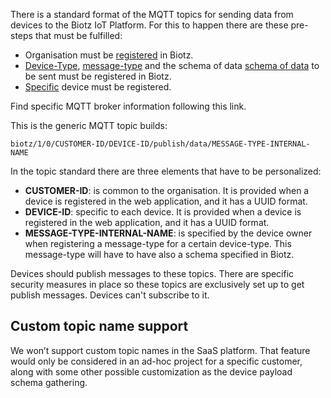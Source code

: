 There is a standard format of the MQTT topics for sending data from devices to the Biotz IoT Platform. For this to happen there are these pre-steps that must be fulfilled:

- Organisation must be <a href="http://localhost:3000/academy/docs/Tutorials/Creating%20a%20Biotz%20account/" target="_self">registered</a> in Biotz.
- <a href="http://localhost:3000/academy/docs/Tutorials/Step%201%20-%20Creating%20a%20Device%20Type/" target="_self">Device-Type</a>, <a href="http://localhost:3000/academy/docs/Tutorials/Step%202%20-%20Creating%20a%20Message%20Type/" target="_self">message-type</a> and the schema of data <a href="http://localhost:3000/academy/docs/Tutorials/Step%203%20-%20Creating%20a%20Schema/" target="_self">schema of data</a> to be sent must be registered in Biotz.
- <a href="http://localhost:3000/academy/docs/Tutorials/Step%204%20-%20Creating%20%20a%20device/" target="_self">Specific</a> device must be registered.

Find specific MQTT broker information following this link.

This is the generic MQTT topic builds:

```
biotz/1/0/CUSTOMER-ID/DEVICE-ID/publish/data/MESSAGE-TYPE-INTERNAL-NAME
```

In the topic standard there are three elements that have to be personalized:

- **CUSTOMER-ID**: is common to the organisation. It is provided when a device is registered in the web application, and it has a UUID format.
- **DEVICE-ID**: specific to each device. It is provided when a device is registered in the web application, and it has a UUID format.
- **MESSAGE-TYPE-INTERNAL-NAME**: is specified by the device owner when registering a message-type for a certain device-type. This message-type will have to have also a schema specified in Biotz.

Devices should publish messages to these topics. There are specific security measures in place so these topics are exclusively set up to get publish messages. Devices can't subscribe to it.

## Custom topic name support

We won’t support custom topic names in the SaaS platform. That feature would only be considered in an ad-hoc project for a specific customer, along with some other possible customization as the device payload schema gathering.